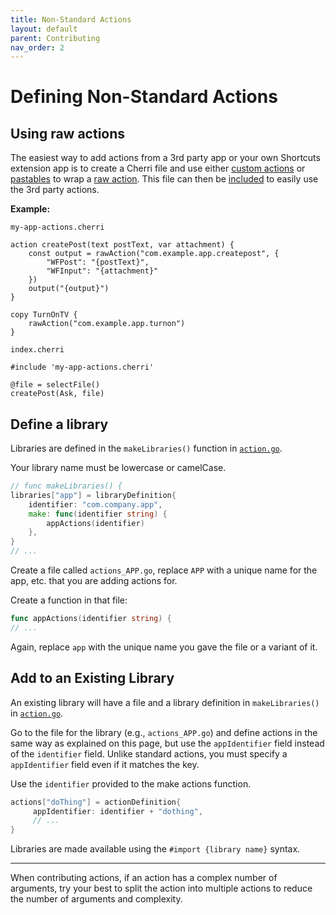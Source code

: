 ```yaml
---
title: Non-Standard Actions
layout: default
parent: Contributing
nav_order: 2
---
```


# Defining Non-Standard Actions

## Using raw actions

The easiest way to add actions from a 3rd party app or your own Shortcuts extension app is to create a Cherri file and use either [custom actions](/language/custom-actions) or [pastables](/language/copy-paste) to wrap a [raw action](/language/raw-actions). This file can then be [included](/language/includes) to easily use the 3rd party actions.

**Example:**

`my-app-actions.cherri`
```
action createPost(text postText, var attachment) {
    const output = rawAction("com.example.app.createpost", {
        "WFPost": "{postText}",
        "WFInput": "{attachment}"
    })
    output("{output}")
}

copy TurnOnTV {
    rawAction("com.example.app.turnon")
}
```

`index.cherri`
```
#include 'my-app-actions.cherri'

@file = selectFile()
createPost(Ask, file)
```

## Define a library

Libraries are defined in the `makeLibraries()` function in [`action.go`](https://github.com/electrikmilk/cherri/blob/main/action.go).

Your library name must be lowercase or camelCase.

```go
// func makeLibraries() {
libraries["app"] = libraryDefinition{
	identifier: "com.company.app",
	make: func(identifier string) {
		appActions(identifier)
	},
}
// ...
```

Create a file called `actions_APP.go`, replace `APP` with a unique name for the app, etc. that you are adding actions for.

Create a function in that file:

```go
func appActions(identifier string) {
// ...
```

Again, replace `app` with the unique name you gave the file or a variant of it.

## Add to an Existing Library

An existing library will have a file and a library definition in `makeLibraries()` in [`action.go`](https://github.com/electrikmilk/cherri/blob/main/action.go).

Go to the file for the library (e.g., `actions_APP.go`) and define actions in the same way as explained on this page, but use the `appIdentifier` field instead of the `identifier` field. Unlike standard actions, you must specify a `appIdentifier` field even if it matches the key.

Use the `identifier` provided to the make actions function.

```go
actions["doThing"] = actionDefinition{
     appIdentifier: identifier + "dothing",
     // ...
}
```

Libraries are made available using the `#import {library name}` syntax.

---

When contributing actions, if an action has a complex number of arguments, try your best to split the action into
multiple actions to reduce the number of arguments and complexity.
